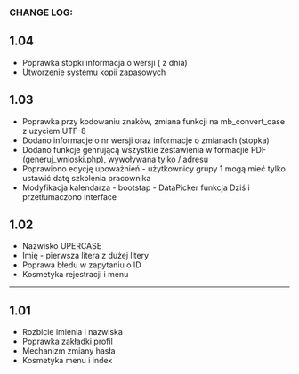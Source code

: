 ### CHANGE LOG:

**1.04**
---------------------------------------
- Poprawka stopki informacja o wersji ( z dnia)
- Utworzenie systemu kopii zapasowych

**1.03**
---------------------------------------
- Poprawka przy kodowaniu znaków, zmiana funkcji na mb_convert_case z uzyciem UTF-8
- Dodano informacje o nr wersji oraz informacje o zmianach (stopka)
- Dodano funkcje genrującą wszystkie zestawienia w formacjie PDF (generuj_wnioski.php), wywoływana tylko / adresu
- Poprawiono edycję upoważnień - użytkownicy grupy 1 mogą mieć tylko ustawić datę szkolenia pracownika
- Modyfikacja kalendarza - bootstap - DataPicker funkcja Dziś i przetłumaczono interface

**1.02** 
---------------------------------------
- Nazwisko UPERCASE
- Imię - pierwsza litera z dużej litery
- Poprawa błedu w zapytaniu o ID
- Kosmetyka rejestracji i menu
---------------------------------------
**1.01**
---------------------------------------
- Rozbicie imienia i nazwiska
- Poprawka zakładki profil
- Mechanizm zmiany hasła
- Kosmetyka menu i index
